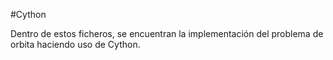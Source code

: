 #Cython

Dentro de estos ficheros, se encuentran la implementación del problema de orbita haciendo uso de Cython.
